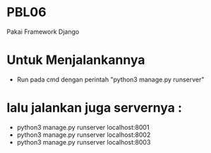 # PBL06
 
Pakai Framework Django

# Untuk Menjalankannya
- Run pada cmd dengan perintah "python3 manage.py runserver"

# lalu jalankan juga servernya :
- python3 manage.py runserver localhost:8001
- python3 manage.py runserver localhost:8002
- python3 manage.py runserver localhost:8003
